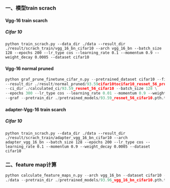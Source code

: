 ### 一、模型train scrach

#### Vgg-16 train scarch

##### Cifar 10

```
python train_scrach.py --data_dir ./data --result_dir ./result/scrach_train/vgg_16_bn_cifar10 --arch vgg_16_bn --batch_size 128 --epochs 200 --lr_type cos --learning_rate 0.1 --momentum 0.9 --weight_decay 0.0005 --dataset cifar10
```

#### Vgg-16 normal pruned

```python
python graf_prune_finetune_cifar_n.py --pretrained_dataset cifar10 --finetune_dataset cifar10 --finetune_data_dir ./data --pretrained_arch resnet_56 --finetune_arch resnet_56 \
--result_dir ./result/normal_pruned/93.59cifar10tocifar10_resnet_56_pruned_70 \
--ci_dir ./calculated_ci/93.59_resnet_56_cifar10 --batch_size 128 \
--epochs 300 --lr_type cos --learning_rate 0.01 --momentum 0.9 --weight_decay 0.005 \
--graf --pretrain_dir ./pretrained_models/93.59_resnet_56_cifar10.pth.tar --sparsity [0.]+[0.4]*2+[0.5]*9+[0.6]*9+[0.7]*9
```



#### adapter-Vgg-16 train scarch

##### Cifar 10

```
python train_scrach.py --data_dir ./data --result_dir ./result/scrach_train/adapter_vgg_16_bn_cifar10 --arch adapter_vgg_16_bn --batch_size 128 --epochs 200 --lr_type cos --learning_rate 0.1 --momentum 0.9 --weight_decay 0.0005 --dataset cifar10
```

### 二、feature map计算

```python
python calculate_feature_maps_n.py --arch vgg_16_bn --dataset cifar10 --data_dir \
./data --pretrain_dir ./pretrained_models/93.96_vgg_16_bn_cifar10.pth.tar
```

